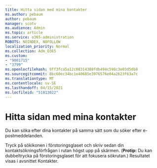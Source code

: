 ```yaml
---
title: Hitta sidan med mina kontakter
ms.author: pebaum
author: pebaum
manager: scotv
ms.audience: Admin
ms.topic: article
ms.service: o365-administration
ROBOTS: NOINDEX, NOFOLLOW
localization_priority: Normal
ms.collection: Adm_O365
ms.custom:
- "9001715"
- "3799"
ms.openlocfilehash: 9ff3fca5a12c08314388fdb494c598c3e03d5db8
ms.sourcegitcommit: 8bc60ec34bc1e40685e3976576e04a2623f63a7c
ms.translationtype: MT
ms.contentlocale: sv-SE
ms.lasthandoff: 04/15/2021
ms.locfileid: "51813022"
---
```

# <a name="find-the-page-that-shows-my-contacts"></a>Hitta sidan med mina kontakter

Du kan söka efter dina kontakter på samma sätt som du söker efter e-postmeddelanden.
 
Tryck på sökikonen i förstoringsglaset och skriv sedan din kontaktsökningsförfrågan i rutan högst upp på skärmen. (**Protip:** Du kan dubbeltrycka på förstoringsglaset för att fokusera sökrutan.) Resultatet visas i avsnittet Kontakter.
